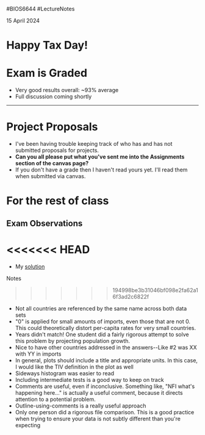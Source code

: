 #BIOS6644
#LectureNotes

15 April  2024

# Happy Tax Day!


# Exam is Graded
- Very good results overall: ~93% average
- Full discussion coming shortly

---
# Project Proposals
- I've been having trouble keeping track of who has and has not submitted proposals for projects.   
- **Can you all please put what you've sent me into the Assignments section of the canvas page?**   
- If you don't have a grade then I haven't read yours yet.  I'll read them when submitted via canvas.

# For the rest of class
## Exam Observations
  
<<<<<<< HEAD
=======
- My [solution](https://github.com/BIOS6644/BIOS6644_Spring_2024/blob/main/Exam/JamesKing_BIOS6644_Exam_2024.ipynb)

Notes
>>>>>>> 194998be3b31046bf098e2fa62a16f3ad2c6822f
- Not all countries are referenced by the same name across both data sets
- "0" is applied for small amounts of imports, even those that are not 0.  This could theoretically distort per-capita rates for very small countries.
- Years didn't match!  One student did a fairly rigorous attempt to solve this problem by projecting population growth.
- Nice to have other countries addressed in the answers--Like #2 was XX with YY in imports
- In general, plots should include a title and appropriate units.  In this case, I would like the TIV definition in the plot as well
- Sideways histogram was easier to read
- Including intermediate tests is a good way to keep on track
- Comments are useful, even if inconclusive.   Something like, "NFI what's happening here..." is actually a useful comment, because it directs attention to a potential problem.
- Outline-using-comments is a really useful approach
- Only one person did a rigorous file comparison.   This is a good practice when trying to ensure your data is not subtly different than you're expecting